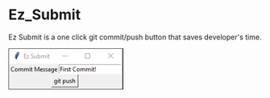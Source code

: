 # Ez_Submit
Ez Submit is a one click git commit/push button that saves developer's time.
<div>

![](images/screenshot.png)

</div>



